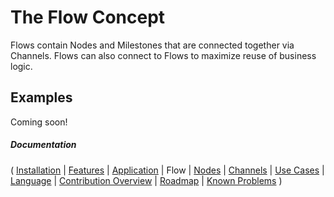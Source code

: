 # The Flow Concept

Flows contain Nodes and Milestones that are connected together via Channels. Flows can also connect to Flows to maximize reuse of business logic.

## Examples

Coming soon!

##### Documentation

( 
[Installation](01-installation.md) | 
[Features](07-features.md) | 
[Application](02-application.md) | 
Flow | 
[Nodes](04-nodes.md) | 
[Channels](05-channels.md) | 
[Use Cases](06-use-cases.md) | 
[Language](08-language.md) | 
[Contribution Overview](09-contribution.md) | 
[Roadmap](10-roadmap.md) | 
[Known Problems](11-known-problems.md)
)
